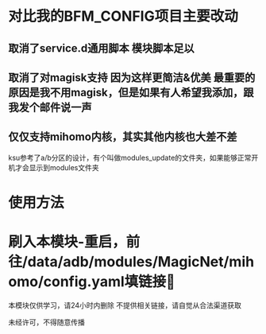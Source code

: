 # 对比我的BFM_CONFIG项目主要改动
## 取消了service.d通用脚本 模块脚本足以
## 取消了对magisk支持 因为这样更简洁&优美 最重要的原因是我不用magisk，但是如果有人希望我添加，跟我发个邮件说一声
## 仅仅支持mihomo内核，其实其他内核也大差不差

ksu参考了a/b分区的设计，有个叫做modules_update的文件夹，如果能够正常开机才会显示到modules文件夹
# 使用方法
# 刷入本模块-重启，前往/data/adb/modules/MagicNet/mihomo/config.yaml填链接🔗

本模块仅供学习，请24小时内删除
不提供相关链接，请自觉从合法渠道获取

未经许可，不得随意传播
